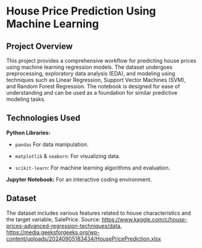# House Price Prediction Using Machine Learning
## Project Overview
This project provides a comprehensive workflow for predicting house prices using machine learning regression models. The dataset undergoes preprocessing, exploratory data analysis (EDA), and modeling using techniques such as Linear Regression, Support Vector Machines (SVM), and Random Forest Regression. The notebook is designed for ease of understanding and can be used as a foundation for similar predictive modeling tasks.

## Technologies Used
**Python Libraries:**
  * `pandas` For data manipulation.

  * `matplotlib` & `seaborn`: For visualizing data.
    
  * `scikit-learn`: For machine learning algorithms and evaluation.

**Jupyter Notebook:** For an interactive coding environment.

## Dataset
The dataset includes various features related to house characteristics and the target variable, SalePrice.
Source: https://www.kaggle.com/c/house-prices-advanced-regression-techniques/data, https://media.geeksforgeeks.org/wp-content/uploads/20240905183434/HousePricePrediction.xlsx
